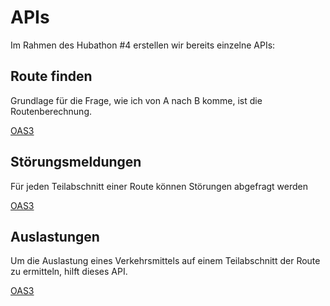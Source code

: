 # APIs

Im Rahmen des Hubathon #4 erstellen wir bereits einzelne APIs:

## Route finden

Grundlage für die Frage, wie ich von A nach B komme, ist die Routenberechnung.

[OAS3](specs/passenger-info.v1.yaml)

## Störungsmeldungen

Für jeden Teilabschnitt einer Route können Störungen abgefragt werden

[OAS3](specs/faults.v1.yaml)

## Auslastungen

Um die Auslastung eines Verkehrsmittels auf einem Teilabschnitt der Route zu ermitteln, hilft dieses API.

[OAS3](specs/load.v1.yaml)
